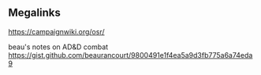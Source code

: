 ## Megalinks
https://campaignwiki.org/osr/


beau's notes on AD&D combat https://gist.github.com/beaurancourt/9800491e1f4ea5a9d3fb775a6a74eda9